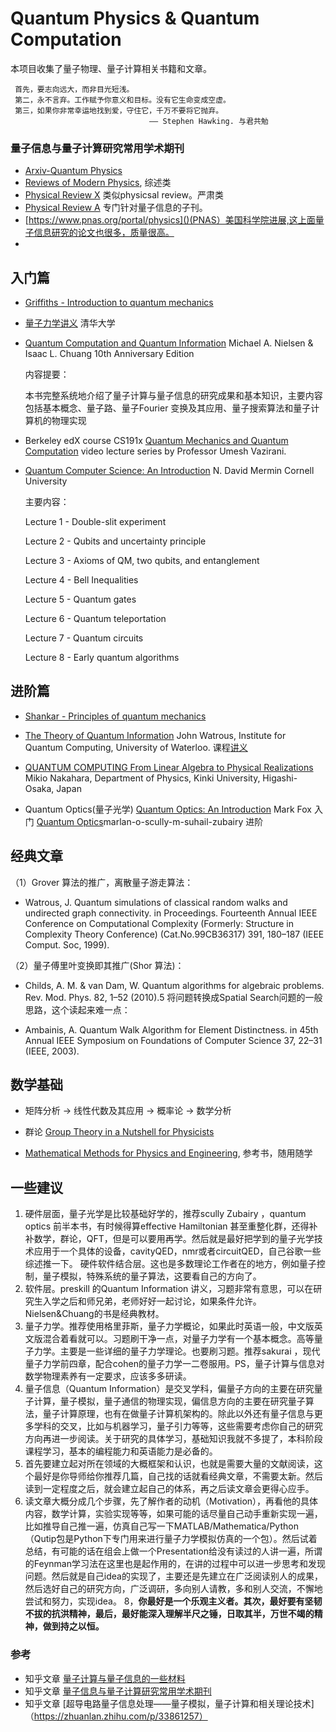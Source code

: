 # Quantum Physics & Quantum Computation
本项目收集了量子物理、量子计算相关书籍和文章。

     首先，要志向远大，而非目光短浅。
     第二，永不言弃。工作赋予你意义和目标。没有它生命变成空虚。
     第三，如果你非常幸运地找到爱，守住它，千万不要将它抛弃。
                                   —— Stephen Hawking. 与君共勉

### 量子信息与量子计算研究常用学术期刊
* [Arxiv-Quantum Physics](https://arxiv.org/archive/quant-ph)
* [Reviews of Modern Physics](https://journals.aps.org/rmp/), 综述类
* [Physical Review X](https://journals.aps.org/prx/) 类似physicsal review。严肃类
* [Physical Review A](https://journals.aps.org/pra/) 专门针对量子信息的子刊。
* [https://www.pnas.org/portal/physics]()(PNAS）美国科学院进展,这上面量子信息研究的论文也很多，质量很高。
* 

## 入门篇

* [Griffiths - Introduction to quantum mechanics](https://github.com/XinjianOUYANG/Quantum_Physics/blob/7cb19c0f4a429169b923b7f4d76bf49765b10b28/%E9%87%8F%E5%AD%90%E5%8A%9B%E5%AD%A6/Griffiths%20-%20Introduction%20to%20quantum%20mechanics.pdf)

* [量子力学讲义](https://github.com/XinjianOUYANG/Quantum_Physics/blob/dd1ef7c9bce9ce2767fd79484a0f9c0e9c0838cf/%E9%87%8F%E5%AD%90%E5%8A%9B%E5%AD%A6%20-%20%E6%B8%85%E5%8D%8E%E7%89%A9%E7%90%86%E7%B3%BB/0%20-%20%E7%9B%AE%E5%BD%95.pdf) 清华大学

* [Quantum Computation and Quantum Information](https://github.com/XinjianOUYANG/Quantum_Physics/blob/e3b40ca3218374727359e180b3472d21b879fc96/%E9%87%8F%E5%AD%90%E8%AE%A1%E7%AE%97&%E9%87%8F%E5%AD%90%E9%80%9A%E4%BF%A1/Quantum%20Computation%20and%20Quantum%20Information.pdf) Michael A. Nielsen & Isaac L. Chuang
10th Anniversary Edition
     
     内容提要：
     
     本书完整系统地介绍了量子计算与量子信息的研究成果和基本知识，主要内容包括基本概念、量子路、量子Fourier 变换及其应用、量子搜索算法和量子计算机的物理实现

* Berkeley edX course CS191x [Quantum Mechanics and Quantum Computation](https://www.youtube.com/playlist?list=PLDAjb_zu5aoFazE31_8yT0OfzsTcmvAVg) video lecture series by Professor Umesh Vazirani. 

*  [Quantum Computer Science: An Introduction](https://github.com/XinjianOUYANG/Quantum_Physics/blob/e3b40ca3218374727359e180b3472d21b879fc96/Quantum%20Computer%20Science_An%20Introduction.pdf) N. David Mermin Cornell University
     
     主要内容：

     Lecture 1 - Double-slit experiment
   
     Lecture 2 - Qubits and uncertainty principle

     Lecture 3 - Axioms of QM, two qubits, and entanglement

     Lecture 4 - Bell Inequalities

     Lecture 5 - Quantum gates

     Lecture 6 - Quantum teleportation

     Lecture 7 - Quantum circuits

     Lecture 8 - Early quantum algorithms

## 进阶篇

* [Shankar - Principles of quantum mechanics](https://github.com/XinjianOUYANG/Quantum_Physics/blob/8254bbc11483e7dedede9ef3e92af905475d8342/%E9%87%8F%E5%AD%90%E5%8A%9B%E5%AD%A6/Shankar%20-%20Principles%20of%20quantum%20mechanics.pdf)

* [The Theory of Quantum Information](https://github.com/XinjianOUYANG/Quantum_Physics/blob/8254bbc11483e7dedede9ef3e92af905475d8342/%E9%87%8F%E5%AD%90%E8%AE%A1%E7%AE%97&%E9%87%8F%E5%AD%90%E9%80%9A%E4%BF%A1/The%20Theory%20of%20Quantum%20Information%20John%20Watrous%20Institute%20for%20Quantum%20Computing%20University%20of%20Waterloo.pdf) John Watrous, Institute for Quantum Computing, University of Waterloo. 课程[讲义](https://cs.uwaterloo.ca/~watrous/TQI/)

* [QUANTUM COMPUTING From Linear Algebra to Physical Realizations](https://github.com/XinjianOUYANG/Quantum_Physics/blob/8254bbc11483e7dedede9ef3e92af905475d8342/%E9%87%8F%E5%AD%90%E8%AE%A1%E7%AE%97&%E9%87%8F%E5%AD%90%E9%80%9A%E4%BF%A1/QUANTUM_COMPUTING_From_Linear_Algebra_to.pdf) Mikio Nakahara, Department of Physics, Kinki University, Higashi-Osaka, Japan

* Quantum Optics(量子光学)
     [Quantum Optics: An Introduction](https://github.com/XinjianOUYANG/Quantum_Physics/blob/dd1ef7c9bce9ce2767fd79484a0f9c0e9c0838cf/%E9%87%8F%E5%AD%90%E5%85%89%E5%AD%A6/Fox%20M.%20Quantum%20optics..%20an%20introduction%20(Oxford,%202006)(ISBN%200198566735)(397s)_PQ) Mark Fox 入门
     [Quantum Optics](https://github.com/XinjianOUYANG/Quantum_Physics/blob/4cb35dc33b3675431c4ea589056c9b1fdebc84ad/%E9%87%8F%E5%AD%90%E5%85%89%E5%AD%A6/kupdf.net_marlan-o-scully-m-suhail-zubairy-quantum-optics.pdf)marlan-o-scully-m-suhail-zubairy 进阶
    
## 经典文章

（1）Grover 算法的推广，离散量子游走算法：

* Watrous, J. Quantum simulations of classical random walks and undirected graph connectivity. in Proceedings. Fourteenth Annual IEEE Conference on Computational Complexity (Formerly: Structure in Complexity Theory Conference) (Cat.No.99CB36317) 391, 180–187 (IEEE Comput. Soc, 1999).

（2）量子傅里叶变换即其推广(Shor 算法)：

* Childs, A. M. & van Dam, W. Quantum algorithms for algebraic problems. Rev. Mod. Phys. 82, 1–52 (2010).5
将问题转换成Spatial Search问题的一般思路，这个读起来难一点：

* Ambainis, A. Quantum Walk Algorithm for Element Distinctness. in 45th Annual IEEE Symposium on Foundations of Computer Science 37, 22–31 (IEEE, 2003).

## 数学基础
* 矩阵分析 -> 线性代数及其应用 -> 概率论 -> 数学分析

* 群论 [Group Theory in a Nutshell for Physicists](https://github.com/XinjianOUYANG/Quantum_Physics/blob/85c25d6c5a099669144cc4225c82f23a5a1ac155/%E6%95%B0%E5%AD%A6%E5%9F%BA%E7%A1%80/%E7%BE%A4%E8%AE%BA%E4%B8%8E%E7%89%A9%E7%90%86/a-zee-group-theory-in-a-nutshell-for-physicists-2016-princeton-university-press.pdf)

* [Mathematical Methods for Physics and Engineering](https://github.com/XinjianOUYANG/Quantum_Physics/blob/85c25d6c5a099669144cc4225c82f23a5a1ac155/%E6%95%B0%E5%AD%A6%E5%9F%BA%E7%A1%80/Mathematical%20Methods%20for%20Physics%20and%20Engineering%20%20A%20Comprehensive%20Guide.pdf), 参考书，随用随学

## 一些建议

1. 硬件层面，量子光学是比较基础好学的，推荐scully Zubairy ，quantum optics 前半本书，有时候得算effective Hamiltonian 甚至重整化群，还得补补数学，群论，QFT，但是可以要用再学。然后就是最好把学到的量子光学技术应用于一个具体的设备，cavityQED，nmr或者circuitQED，自己谷歌一些综述推一下。
硬件软件结合层。这也是多数理论工作者在的地方，例如量子控制，量子模拟，特殊系统的量子算法，这要看自己的方向了。
2. 软件层。preskill 的Quantum Information 讲义，习题非常有意思，可以在研究生入学之后和师兄弟，老师好好一起讨论，如果条件允许。Nielsen&Chuang的书是经典教材。
3. 量子力学。推荐使用格里菲斯，量子力学概论，如果此时英语一般，中文版英文版混合着看就可以。习题刷干净一点，对量子力学有一个基本概念。高等量子力学。主要是一些详细的量子力学理论。也要刷习题。推荐sakurai ，现代量子力学前四章，配合cohen的量子力学一二卷服用。PS，量子计算与信息对数学物理素养有一定要求，应该多多研读。
5. 量子信息（Quantum Information）是交叉学科，偏量子方向的主要在研究量子计算，量子模拟，量子通信的物理实现，偏信息方向的主要在研究量子算法，量子计算原理，也有在做量子计算机架构的。除此以外还有量子信息与更多学科的交叉，比如与机器学习，量子引力等等，这些需要考虑你自己的研究方向再进一步阅读。关于研究的具体学习，基础知识我就不多提了，本科阶段课程学习，基本的编程能力和英语能力是必备的。
6. 首先要建立起对所在领域的大概框架和认识，也就是需要大量的文献阅读，这个最好是你导师给你推荐几篇，自己找的话就看经典文章，不需要太新。然后读到一定程度之后，就会建立起自己的体系，再之后读文章会更得心应手。
7. 读文章大概分成几个步骤，先了解作者的动机（Motivation），再看他的具体内容，数学计算，实验实现等等，如果可能的话尽量自己动手重新实现一遍，比如推导自己推一遍，仿真自己写一下MATLAB/Mathematica/Python（Qutip包是Python下专门用来进行量子力学模拟仿真的一个包）。然后试着总结，有可能的话在组会上做一个Presentation给没有读过的人讲一遍，所谓的Feynman学习法在这里也是起作用的，在讲的过程中可以进一步思考和发现问题。然后就是自己idea的实现了，主要还是先建立在广泛阅读别人的成果，然后选好自己的研究方向，广泛调研，多向别人请教，多和别人交流，不懈地尝试和努力，实现idea。
8，**你最好是一个乐观主义者。其次，最好要有坚韧不拔的抗洪精神，最后，最好能深入理解半尺之锤，日取其半，万世不竭的精神，做到持之以恒。**

### 参考
* 知乎文章 [量子计算与量子信息的一些材料](https://zhuanlan.zhihu.com/p/34183937)
* 知乎文章 [量子信息与量子计算研究常用学术期刊](https://zhuanlan.zhihu.com/p/106053023)
* 知乎文章 [超导电路量子信息处理——量子模拟，量子计算和相关理论技术]（https://zhuanlan.zhihu.com/p/33861257）
